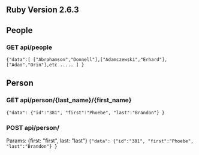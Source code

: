 ## Ruby Version 2.6.3

## People
### GET api/people
`
{"data":[
    ["Abrahamson","Donnell"],["Adamczewski","Erhard"],["Adao","Orin"],etc .....
    ]
 }
`
 
## Person

### GET api/person/{last_name}/{first_name}
`
{"data":
  {"id":"381",
  "first":"Phoebe",
  "last":"Brandon"}
}
`

### POST api/person/
Params: {first: "first", last: "last"}
`
{"data":
  {"id":"381",
  "first":"Phoebe",
  "last":"Brandon"}
}
`


